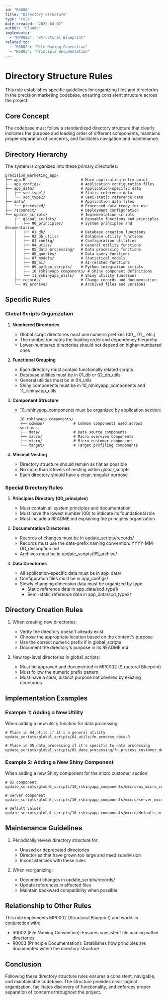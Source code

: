 ```yaml
---
id: "R0000"
title: "Directory Structure"
type: "rule"
date_created: "2025-04-02"
author: "Claude"
implements:
  - "MP0002": "Structural Blueprint"
related_to:
  - "R0002": "File Naming Convention"
  - "R0003": "Principle Documentation"
---
```


# Directory Structure Rules

This rule establishes specific guidelines for organizing files and directories in the precision marketing codebase, ensuring consistent structure across the project.

## Core Concept

The codebase must follow a standardized directory structure that clearly indicates the purpose and loading order of different components, maintains proper separation of concerns, and facilitates navigation and maintenance.

## Directory Hierarchy

The system is organized into these primary directories:

```
precision_marketing_app/
├── app.R                         # Main application entry point
├── app_configs/                  # Application configuration files
├── app_data/                     # Application-specific data
│   ├── scd_type1/                # Static reference data
│   └── scd_type2/                # Semi-static reference data
├── data/                         # Application data files
│   └── processed/                # Processed data ready for use
├── rsconnect/                    # Deployment configuration
└── update_scripts/               # Implementation scripts
    ├── global_scripts/           # Reusable functions and principles
    │   ├── 00_principles/        # System principles and documentation
    │   ├── 01_db/                # Database creation functions
    │   ├── 02_db_utils/          # Database utility functions
    │   ├── 03_config/            # Configuration utilities
    │   ├── 04_utils/             # General utility functions
    │   ├── 05_data_processing/   # Data processing functions
    │   ├── 06_queries/           # Data query functions
    │   ├── 07_models/            # Statistical models
    │   ├── 08_ai/                # AI-related functions
    │   ├── 09_python_scripts/    # Python integration scripts
    │   ├── 10_rshinyapp_components/ # Shiny component definitions
    │   └── 11_rshinyapp_utils/   # Shiny utility functions
    ├── records/                  # Change records and documentation
    └── 99_archive/               # Archived files and versions
```

## Specific Rules

### Global Scripts Organization

1. **Numbered Directories**
   - Global script directories must use numeric prefixes (00_, 01_, etc.)
   - The number indicates the loading order and dependency hierarchy
   - Lower-numbered directories should not depend on higher-numbered ones

2. **Functional Grouping**
   - Each directory must contain functionally related scripts
   - Database utilities must be in 01_db or 02_db_utils
   - General utilities must be in 04_utils
   - Shiny components must be in 10_rshinyapp_components and 11_rshinyapp_utils

3. **Component Structure**
   - 10_rshinyapp_components must be organized by application section:
     ```
     10_rshinyapp_components/
     ├── common/             # Common components used across sections
     ├── data/               # Data source components
     ├── macro/              # Macro overview components
     ├── micro/              # Micro customer components
     └── target/             # Target profiling components
     ```

4. **Minimal Nesting**
   - Directory structure should remain as flat as possible
   - No more than 3 levels of nesting within global_scripts
   - Each directory should have a clear, singular purpose

### Special Directory Rules

1. **Principles Directory (00_principles)**
   - Must contain all system principles and documentation
   - Must have the lowest number (00) to indicate its foundational role
   - Must include a README.md explaining the principles organization

2. **Documentation Directories**
   - Records of changes must be in update_scripts/records/
   - Records must use the date-prefix naming convention: YYYY-MM-DD_description.md
   - Archives must be in update_scripts/99_archive/

3. **Data Directories**
   - All application-specific data must be in app_data/
   - Configuration files must be in app_configs/
   - Slowly changing dimension data must be organized by type:
     - Static reference data in app_data/scd_type1/
     - Semi-static reference data in app_data/scd_type2/

## Directory Creation Rules

1. When creating new directories:
   - Verify the directory doesn't already exist
   - Choose the appropriate location based on the content's purpose
   - Use the correct numeric prefix if in global_scripts
   - Document the directory's purpose in its README.md

2. New top-level directories in global_scripts:
   - Must be approved and documented in MP0002 (Structural Blueprint)
   - Must follow the numeric prefix pattern
   - Must have a clear, distinct purpose not covered by existing directories

## Implementation Examples

### Example 1: Adding a New Utility

When adding a new utility function for data processing:

```
# Place in 04_utils if it's a general utility
update_scripts/global_scripts/04_utils/fn_process_data.R

# Place in 05_data_processing if it's specific to data processing
update_scripts/global_scripts/05_data_processing/fn_process_customer_data.R
```

### Example 2: Adding a New Shiny Component

When adding a new Shiny component for the micro customer section:

```
# UI component
update_scripts/global_scripts/10_rshinyapp_components/micro/ui_micro_customer_profile.R

# Server component
update_scripts/global_scripts/10_rshinyapp_components/micro/server_micro_customer_profile.R

# Default values
update_scripts/global_scripts/10_rshinyapp_components/micro/defaults_micro_customer_profile.R
```

## Maintenance Guidelines

1. Periodically review directory structure for:
   - Unused or deprecated directories
   - Directories that have grown too large and need subdivision
   - Inconsistencies with these rules

2. When reorganizing:
   - Document changes in update_scripts/records/
   - Update references in affected files
   - Maintain backward compatibility when possible

## Relationship to Other Rules

This rule implements MP0002 (Structural Blueprint) and works in conjunction with:
- R0002 (File Naming Convention): Ensures consistent file naming within directories
- R0003 (Principle Documentation): Establishes how principles are documented within the directory structure

## Conclusion

Following these directory structure rules ensures a consistent, navigable, and maintainable codebase. The structure provides clear logical organization, facilitates discovery of functionality, and enforces proper separation of concerns throughout the project.
